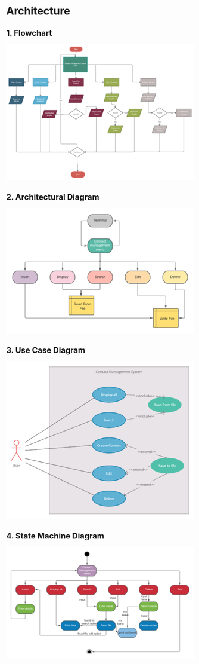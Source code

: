 # Architecture

## 1. Flowchart
![flowchart contact management system](Flowchart.png)

## 2. Architectural Diagram
![architural](architectural_diagram.png)

## 3. Use Case Diagram
![Use case Diagram](usecase_diagram.png)

## 4. State Machine Diagram
![state machine diagram](state_machine_diagram.png)
